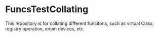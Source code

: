 # FuncsTestCollating
This repository is for collating different funcitons, such as virtual Class, registry operation, enum devices, etc.
